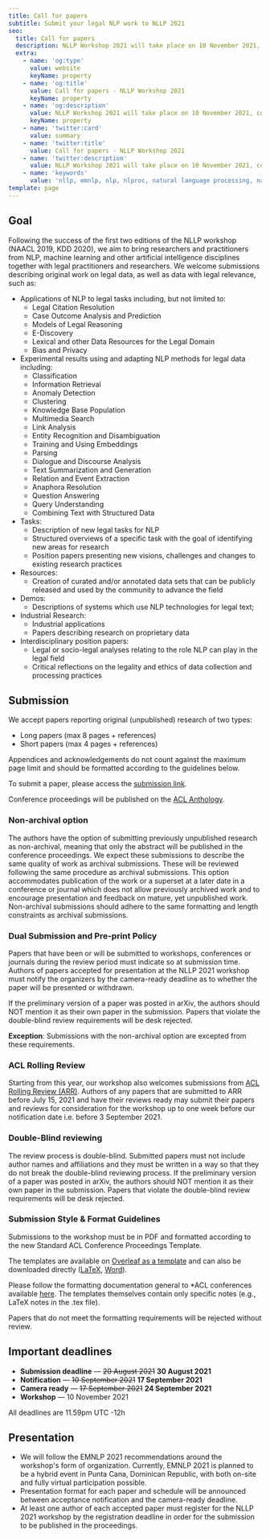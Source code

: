 ```yaml
---
title: Call for papers
subtitle: Submit your legal NLP work to NLLP 2021
seo:
  title: Call for papers
  description: NLLP Workshop 2021 will take place on 10 November 2021, co-located with EMNLP 2021. 
  extra:
    - name: 'og:type'
      value: website
      keyName: property
    - name: 'og:title'
      value: Call for papers - NLLP Workshop 2021
      keyName: property
    - name: 'og:description'
      value: NLLP Workshop 2021 will take place on 10 November 2021, co-located with EMNLP 2021.
      keyName: property
    - name: 'twitter:card'
      value: summary
    - name: 'twitter:title'
      value: Call for papers - NLLP Workshop 2021
    - name: 'twitter:description'
      value: NLLP Workshop 2021 will take place on 10 November 2021, co-located with EMNLP 2021.
    - name: 'keywords'
      value: 'nllp, emnlp, nlp, nlproc, natural language processing, natural legal language processing, legal text, legal domain language'
template: page
---
```


## Goal

Following the success of the first two editions of the NLLP workshop (NAACL 2019, KDD 2020), we aim to bring researchers and practitioners from NLP, machine learning and other artificial intelligence disciplines together with legal practitioners and researchers. We welcome submissions describing original work on legal data, as well as data with legal relevance, such as:

- Applications of NLP to legal tasks including, but not limited to:
  - Legal Citation Resolution
  - Case Outcome Analysis and Prediction
  - Models of Legal Reasoning
  - E-Discovery
  - Lexical and other Data Resources for the Legal Domain
  - Bias and Privacy
- Experimental results using and adapting NLP methods for legal data including:
  - Classification
  - Information Retrieval
  - Anomaly Detection
  - Clustering
  - Knowledge Base Population
  - Multimedia Search
  - Link Analysis
  - Entity Recognition and Disambiguation
  - Training and Using Embeddings
  - Parsing
  - Dialogue and Discourse Analysis
  - Text Summarization and Generation
  - Relation and Event Extraction
  - Anaphora Resolution
  - Question Answering
  - Query Understanding
  - Combining Text with Structured Data
- Tasks:
  - Description of new legal tasks for NLP
  - Structured overviews of a specific task with the goal of identifying new areas for research
  - Position papers presenting new visions, challenges and changes to existing research practices
- Resources:
  - Creation of curated and/or annotated data sets that can be publicly released and used by the community to advance the field
- Demos:
  - Descriptions of systems which use NLP technologies for legal text;
- Industrial Research:
  - Industrial applications
  - Papers describing research on proprietary data
- Interdisciplinary position papers:
  - Legal or socio-legal analyses relating to the role NLP can play in the legal field
  - Critical reflections on the legality and ethics of data collection and processing practices

## Submission

We accept papers reporting original (unpublished) research of two types:
- Long papers (max 8 pages + references)
- Short papers (max 4 pages + references)

Appendices and acknowledgements do not count against the maximum page limit and should be formatted according to the guidelines below.

To submit a paper, please access the [submission link](https://www.softconf.com/emnlp2021/NLLP).

Conference proceedings will be published on the [ACL Anthology](https://aclanthology.org/).

### Non-archival option

The authors have the option of submitting previously unpublished research as non-archival, meaning that only the abstract will be published in the conference proceedings. We expect these submissions to describe the same quality of work as archival submissions. These will be reviewed following the same procedure as archival submissions. This option accommodates publication of the work or a superset at a later date in a conference or journal which does not allow previously archived work and to encourage presentation and feedback on mature, yet unpublished work. Non-archival submissions should adhere to the same formatting and length constraints as archival submissions.

### Dual Submission and Pre-print Policy

Papers that have been or will be submitted to workshops, conferences or journals during the review period must indicate so at submission time. Authors of papers accepted for presentation at the NLLP 2021 workshop must notify the organizers by the camera-ready deadline as to whether the paper will be presented or withdrawn.

If the preliminary version of a paper was posted in arXiv, the authors should NOT mention it as their own paper in the submission. Papers that violate the double-blind review requirements will be desk rejected. 

**Exception**: Submissions with the non-archival option are excepted from these requirements. 

### ACL Rolling Review

Starting from this year, our workshop also welcomes submissions from [ACL Rolling Review (ARR)](https://aclrollingreview.org/). Authors of any papers that are submitted to ARR before July 15, 2021 and have their reviews ready may submit their papers and reviews for consideration for the workshop up to one week before our notification date i.e. before 3 September 2021.

### Double-Blind reviewing

The review process is double-blind. Submitted papers must not include author names and affiliations and they must be written in a way so that they do not break the double-blind reviewing process. If the preliminary version of a paper was posted in arXiv, the authors should NOT mention it as their own paper in the submission. Papers that violate the double-blind review requirements will be desk rejected.

### Submission Style & Format Guidelines

Submissions to the workshop must be in PDF and formatted according to the new Standard ACL Conference Proceedings Template.

The templates are available on [Overleaf as a template](https://www.overleaf.com/latex/templates/emnlp-2021-template/hqchdxrsnwjs) and can also be downloaded directly ([LaTeX](https://2021.emnlp.org/files/emnlp2021-latex.zip), [Word](https://2021.emnlp.org/files/emnlp2021.docx)).

Please follow the formatting documentation general to *ACL conferences available [here](https://acl-org.github.io/ACLPUB/formatting.html). The templates themselves contain only specific notes (e.g., LaTeX notes in the .tex file).

Papers that do not meet the formatting requirements will be rejected without review.

## Important deadlines

- **Submission deadline** ― ~~20 August 2021~~ **30 August 2021**
- **Notification** ― ~~10 September 2021~~ **17 September 2021**
- **Camera ready** ― ~~17 September 2021~~ **24 September 2021**
- **Workshop** ― 10 November 2021

All deadlines are 11.59pm UTC -12h

## Presentation

- We will follow the EMNLP 2021 recommendations around the workshop's form of organization. Currently, EMNLP 2021 is planned to be a hybrid event in Punta Cana, Dominican Republic, with both on-site and fully virtual participation possible.
- Presentation format for each paper and schedule will be announced between acceptance notification and the camera-ready deadline.
- At least one author of each accepted paper must register for the NLLP 2021 workshop by the registration deadline in order for the submission to be published in the proceedings.
